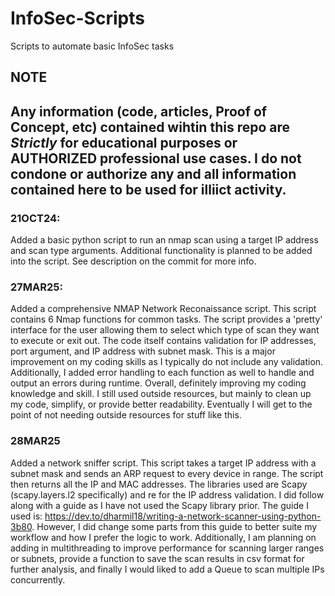 # InfoSec-Scripts
Scripts to automate basic InfoSec tasks

## NOTE
Any information (code, articles, Proof of Concept, etc) contained wihtin this repo are _Strictly_ for educational purposes or AUTHORIZED professional use cases. I do not condone or authorize any and all information contained here to be used for illiict activity.  
-----------------------------------------------------------------------------------------------------------------------------------------------------------------------------------------------------------------------------------------------------
### 21OCT24: 
Added a basic python script to run an nmap scan using a target IP address and scan type arguments. Additional functionality is planned to be added into the script. See description on the commit for more info.  

### 27MAR25: 
Added a comprehensive NMAP Network Reconaissance script. This script contains 6 Nmap functions for common tasks. The script provides a 'pretty' interface for the user allowing them to select which type of scan they want to execute or exit out. The code itself contains validation for IP addresses, port argument, and IP address with subnet mask. This is a major improvement on my coding skills as I typically do not include any validation. Additionally, I added error handling to each function as well to handle and output an errors during runtime. Overall, definitely improving my coding knowledge and skill. I still used outside resources, but mainly to clean up my code, simplify, or provide better readability. Eventually I will get to the point of not needing outside resources for stuff like this. 

### 28MAR25
Added a network sniffer script. This script takes a target IP address with a subnet mask and sends an ARP request to every device in range. The script then returns all the IP and MAC addresses. The libraries used are Scapy (scapy.layers.l2 specifically) and re for the IP address validation. I did follow along with a guide as I have not used the Scapy library prior. The guide I used is: https://dev.to/dharmil18/writing-a-network-scanner-using-python-3b80. However, I did change some parts from this guide to better suite my workflow and how I prefer the logic to work. Additionally, I am planning on adding in multithreading to improve performance for scanning larger ranges or subnets, provide a function to save the scan results in csv format for further analysis, and finally I would liked to add a Queue to scan multiple IPs concurrently. 

